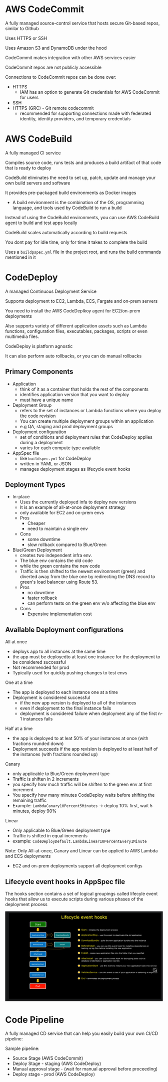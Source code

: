 # AWS CodeCommit

A fully managed source-control service that hosts secure Git-based repos, similar to Github

Uses HTTPS or SSH

Uses Amazon S3 and DynamoDB under the hood

CodeCommit makes integration with other AWS services easier

CodeCommit repos are not publicly accessible

Connections to CodeCommit repos can be done over:
- HTTPS
    - IAM has an option to generate Git credentials for AWS CodeCommit for users
- SSH
- HTTPS (GRC) - Git remote codecommit
    - recommended for supporting connections made with federated identity, identity providers, and temporary credentials


# AWS CodeBuild

A fully managed CI service

Compiles source code, runs tests and produces a build artifact of that code that is ready to deploy

CodeBuild eliminates the need to set up, patch, update and manage your own build servers and software

It provides pre-packaged build environments as Docker images
- A build environment is the combination of the OS, programming language, and tools used by CodeBuild to run a build

Instead of using the CodeBuild environments, you can use AWS CodeBuild agent to build and test apps locally

CodeBuild scales automatically according to build requests

You dont pay for idle time, only for time it takes to complete the build

Uses a `buildpspec.yml` file in the project root, and runs the build commands mentioned in it


# CodeDeploy

A managed Continuous Deployment Service

Supports deployment to EC2, Lambda, ECS, Fargate and on-prem servers

You need to install the AWS CodeDeplkoy agent for EC2/on-prem deployments

Also supports variety of different application assets such as Lambda functions, configuration files, executables, packages, scripts or even multimedia files.

CodeDeploy is platform agnostic

It can also perform auto rollbacks, or you can do manual rollbacks


## Primary Components

- Application
    - think of it as a container that holds the rest of the components
    - identifies application version that you want to deploy
    - must have a unique name
- Deployment Group
    - refers to the set of instances or Lambda functions where you deploy the code revision
    - You can create multiple deployment groups within an application
    - e.g QA, staging and prod deployment groups
- Deployment configuration
    - set of conditions and deployment rules that CodeDeploy applies during a deployment
    - varies for each compute type available
- AppSpec file
    - like `buildspec.yml` for CodeDeploy
    - written in YAML or JSON
    - manages deployment stages as lifecycle event hooks


## Deployment Types

- In-place
    - Uses the currently deployed infa to deploy new versions
    - It is an example of all-at-once deployment strategy
    - only available for EC2 and on-prem envs
    - Pros
        - Cheaper
        - need to maintain a single env
    - Cons
        - some downtime
        - slow rollback compared to Blue/Green
- Blue/Green Deployment
    - creates two independent infra env. 
    - The blue env contains the old code
    - while the green contains the new code
    - Traffic is then shifted to the newest environment (green) and diverted away from the blue one by redirecting the DNS record to green's load balancer using Route 53.
    - Pros
        - no downtime
        - faster rollback
        - can perform tests on the green env w/o affecting the blue env
    - Cons
        - Expensive implementation cost

## Available Deployment configurations

All at once
- deploys app to all instances at the same time
- the app must be deployedto at least one  instance for the deployment to be considered successful
- Not recommended for prod
- Typically used for quickly pushing changes to test envs

One at a time
- The app is deployed to each instance one at a time
- Deployment is considered successful
    - if the new app version is deployed to all of the instances
    - even if deployment to the final instance fails
    - deployment is considered failure when deployment any of the first n-1 instances fails

Half at a time
- the app is deployed to at leat 50% of your instances at once (with fractions rounded down)
- Deployment succeeds if the app revision is deployed to at least half of the instances (with fractions rounded up)

Canary
- only applicable to Blue/Green deployment type
- Traffic is shiften in 2 increments
- you specify how much traffic will be shiften to the green env at first increment
- You specify how many minutes CodeDeploy waits before shifting the remaining traffic
- Example: `LambdaCanary10Percent5Minutes` -> deploy 10% first, wait 5 minutes, deploy 90%

Linear
- Only applicable to Blue/Green deployment type
- Traffic is shifted in equal increments
- example: `CodeDeployDefault.LambdaLinear10PercentEvery1Minute`


Note: Only All-at-once, Canary and Linear can be applied to AWS Lambda and ECS deployments
- EC2 and on-prem deployments support all deployment configs


## Lifecycle event hooks in AppSpec file

The hooks section contains a set of logical groupings called lifecyle event hooks that allow us to execute scripts during various phases of the deployment process

![5af7b53b2d56ef89683703bc54060e86.png](../../images/5af7b53b2d56ef89683703bc54060e86.png)


# Code Pipeline

A fully managed CD service that can help you easily build your own CI/CD pipeline:

Sample pipeline:
- Source Stage (AWS CodeCommit)
- Deploy Stage - staging (AWS CodeDeploy)
- Manual approval stage - (wait for manual approval before proceeding)
- Deploy stage - prod (AWS CodeDeploy)